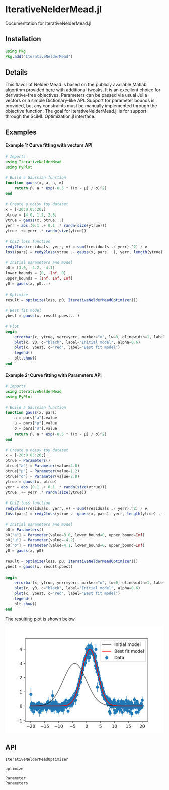 IterativeNelderMead.jl
======================

Documentation for IterativeNelderMead.jl

Installation
------------

```julia
using Pkg
Pkg.add("IterativeNelderMead")
```


Details
-------

This flavor of Nelder-Mead is based on the publicly available Matlab algorithm provided [here](https://www.mathworks.com/matlabcentral/fileexchange/102-simps) with additional tweaks. It is an excellent choice for derivative-free objectives. Parameters can be passed via usual Julia vectors or a simple Dictionary-like API. Support for parameter bounds is provided, but any constraints must be manually implemented through the objective function. The goal for IterativeNelderMead.jl is for support through the SciML Optimization.jl interface.


Examples
--------

#### Example 1: Curve fitting with vectors API

```julia
# Imports
using IterativeNelderMead
using PyPlot

# Build a Gaussian function
function gauss(x, a, μ, σ)
    return @. a * exp(-0.5 * ((x - μ) / σ)^2)
end

# Create a noisy toy dataset
x = [-20:0.05:20;]
ptrue = [4.0, 1.2, 2.8]
ytrue = gauss(x, ptrue...)
yerr = abs.(0.1 .+ 0.1 .* randn(size(ytrue)))
ytrue .+= yerr .* randn(size(ytrue))

# Chi2 loss function
redχ2loss(residuals, yerr, ν) = sum((residuals ./ yerr).^2) / ν
loss(pars) = redχ2loss(ytrue .- gauss(x, pars...), yerr, length(ytrue) .- length(pars))

# Initial parameters and model
p0 = [3.0, -4.2, -4.1]
lower_bounds = [0, -Inf, 0]
upper_bounds = [Inf, Inf, Inf]
y0 = gauss(x, p0...)

# Optimize
result = optimize(loss, p0, IterativeNelderMeadOptimizer())

# Best fit model
ybest = gauss(x, result.pbest...)

# Plot
begin
    errorbar(x, ytrue, yerr=yerr, marker="o", lw=0, elinewidth=1, label="Data", zorder=0)
    plot(x, y0, c="black", label="Initial model", alpha=0.6)
    plot(x, ybest, c="red", label="Best fit model")
    legend()
    plt.show()
end
```


#### Example 2: Curve fitting with Parameters API

```julia
# Imports
using IterativeNelderMead
using PyPlot

# Build a Gaussian function 
function gauss(x, pars)
    a = pars["a"].value
    μ = pars["μ"].value
    σ = pars["σ"].value
    return @. a * exp(-0.5 * ((x - μ) / σ)^2)
end

# Create a noisy toy dataset
x = [-20:0.05:20;]
ptrue = Parameters()
ptrue["a"] = Parameter(value=4.0)
ptrue["μ"] = Parameter(value=1.2)
ptrue["σ"] = Parameter(value=2.8)
ytrue = gauss(x, ptrue)
yerr = abs.(0.1 .+ 0.1 .* randn(size(ytrue)))
ytrue .+= yerr .* randn(size(ytrue))

# Chi2 loss function
redχ2loss(residuals, yerr, ν) = sum((residuals ./ yerr).^2) / ν
loss(pars) = redχ2loss(ytrue .- gauss(x, pars), yerr, length(ytrue) .- length(pars))

# Initial parameters and model
p0 = Parameters()
p0["a"] = Parameter(value=3.0, lower_bound=0, upper_bound=Inf)
p0["μ"] = Parameter(value=-4.2)
p0["σ"] = Parameter(value=4.1, lower_bound=0, upper_bound=Inf)
y0 = gauss(x, p0)

result = optimize(loss, p0, IterativeNelderMeadOptimizer())
ybest = gauss(x, result.pbest)

begin
    errorbar(x, ytrue, yerr=yerr, marker="o", lw=0, elinewidth=1, label="Data", zorder=0)
    plot(x, y0, c="black", label="Initial model", alpha=0.6)
    plot(x, ybest, c="red", label="Best fit model")
    legend()
    plt.show()
end
```

The resulting plot is shown below.

![Curve fitting plot](gauss_fit_example.png)

API
---

```@docs
IterativeNelderMeadOptimizer
```

```@docs
optimize
```

```@docs
Parameter
Parameters
```